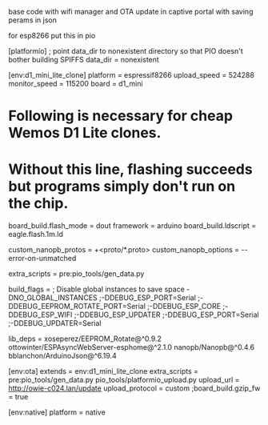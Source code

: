 base code with wifi manager and OTA update in captive portal with saving perams in json














for esp8266 put this in pio 


[platformio]
; point data_dir to nonexistent directory so that PIO doesn't bother building SPIFFS
data_dir = nonexistent

[env:d1_mini_lite_clone]
platform = espressif8266
upload_speed = 524288
monitor_speed = 115200
board = d1_mini
# Following is necessary for cheap Wemos D1 Lite clones.
# Without this line, flashing succeeds but programs simply don't run on the chip.
board_build.flash_mode = dout
framework = arduino
board_build.ldscript = eagle.flash.1m.ld

custom_nanopb_protos =
    +<proto/*.proto>
custom_nanopb_options =
    --error-on-unmatched

extra_scripts =
    pre:pio_tools/gen_data.py

build_flags =
  ; Disable global instances to save space
  -DNO_GLOBAL_INSTANCES
  ;-DDEBUG_ESP_PORT=Serial
  ;-DDEBUG_EEPROM_ROTATE_PORT=Serial
  ;-DDEBUG_ESP_CORE
  ;-DDEBUG_ESP_WIFI
  ;-DDEBUG_ESP_UPDATER
  ;-DDEBUG_ESP_PORT=Serial
  ;-DDEBUG_UPDATER=Serial


lib_deps =
    xoseperez/EEPROM_Rotate@^0.9.2
    ottowinter/ESPAsyncWebServer-esphome@^2.1.0
    nanopb/Nanopb@^0.4.6
    bblanchon/ArduinoJson@^6.19.4

[env:ota]
extends = env:d1_mini_lite_clone
extra_scripts =
    pre:pio_tools/gen_data.py
    pio_tools/platformio_upload.py
upload_url = http://owie-c024.lan/update
upload_protocol = custom
;board_build.gzip_fw = true

[env:native]
platform = native
